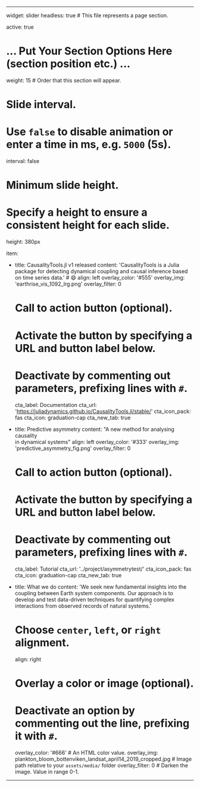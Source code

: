 ---

widget: slider
headless: true  # This file represents a page section.

active: true

# ... Put Your Section Options Here (section position etc.) ...
weight: 15  # Order that this section will appear.

# Slide interval.
# Use `false` to disable animation or enter a time in ms, e.g. `5000` (5s).
interval: false

# Minimum slide height.
# Specify a height to ensure a consistent height for each slide.
height: 380px


item:
  - title: CausalityTools.jl v1 released
    content: 'CausalityTools is a Julia package for detecting dynamical coupling and causal inference based on time series data.' # 😄
    align: left
    overlay_color: '#555'
    overlay_img: 'earthrise_vis_1092_lrg.png'
    overlay_filter: 0
    # Call to action button (optional).
    #   Activate the button by specifying a URL and button label below.
    #   Deactivate by commenting out parameters, prefixing lines with `#`.
    cta_label: Documentation
    cta_url: 'https://juliadynamics.github.io/CausalityTools.jl/stable/'
    cta_icon_pack: fas
    cta_icon: graduation-cap
    cta_new_tab: true

  - title: Predictive asymmetry
    content: "A new method for analysing causality <br> in dynamical systems"
    align: left
    overlay_color: '#333'
    overlay_img: 'predictive_asymmetry_fig.png'
    overlay_filter: 0
    # Call to action button (optional).
    #   Activate the button by specifying a URL and button label below.
    #   Deactivate by commenting out parameters, prefixing lines with `#`.
    cta_label: Tutorial
    cta_url: '../project/asymmetrytest/'
    cta_icon_pack: fas
    cta_icon: graduation-cap
    cta_new_tab: true

  - title: What we do
    content: 'We seek new fundamental insights into the coupling between Earth system components. Our approach is to develop and test data-driven techniques for quantifying complex interactions from observed records of natural systems.'
    # Choose `center`, `left`, or `right` alignment.
    align: right
    # Overlay a color or image (optional).
    #   Deactivate an option by commenting out the line, prefixing it with `#`.
    overlay_color: '#666'  # An HTML color value.
    overlay_img: plankton_bloom_bottenviken_landsat_april14_2019_cropped.jpg  # Image path relative to your `assets/media/` folder
    overlay_filter: 0  # Darken the image. Value in range 0-1.
    

---